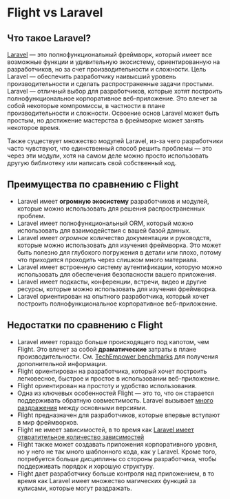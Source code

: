 # Flight vs Laravel

## Что такое Laravel?
[Laravel](https://laravel.com) — это полнофункциональный фреймворк, который имеет все возможные функции и удивительную экосистему, ориентированную на разработчиков, 
но за счет производительности и сложности. Цель Laravel — обеспечить разработчику наивысший уровень 
производительности и сделать распространенные задачи простыми. Laravel — отличный выбор для разработчиков, которые хотят построить 
полнофункциональное корпоративное веб-приложение. Это влечет за собой некоторые компромиссы, в частности в плане производительности и 
сложности. Освоение основ Laravel может быть простым, но достижение мастерства в фреймворке может занять некоторое 
время. 

Также существует множество модулей Laravel, из-за чего разработчики часто чувствуют, что единственный способ решить проблемы — это через 
эти модули, хотя на самом деле можно просто использовать другую библиотеку или написать свой собственный код.

## Преимущества по сравнению с Flight

- Laravel имеет **огромную экосистему** разработчиков и модулей, которые можно использовать для решения распространенных проблем.
- Laravel имеет полнофункциональный ORM, который можно использовать для взаимодействия с вашей базой данных.
- Laravel имеет _огромное_ количество документации и руководств, которые можно использовать для изучения фреймворка. Это может быть полезно для глубокого погружения в детали или плохо, потому что приходится проходить через слишком много материала.
- Laravel имеет встроенную систему аутентификации, которую можно использовать для обеспечения безопасности вашего приложения.
- Laravel имеет подкасты, конференции, встречи, видео и другие ресурсы, которые можно использовать для изучения фреймворка.
- Laravel ориентирован на опытного разработчика, который хочет построить полнофункциональное корпоративное веб-приложение.

## Недостатки по сравнению с Flight

- Laravel имеет гораздо больше происходящего под капотом, чем Flight. Это влечет за собой **драматические** затраты в плане
  производительности. См. [TechEmpower benchmarks](https://www.techempower.com/benchmarks/#hw=ph&test=fortune&section=data-r22&l=zik073-cn3) 
  для получения дополнительной информации.
- Flight ориентирован на разработчика, который хочет построить легковесное, быстрое и простое в использовании веб-приложение.
- Flight ориентирован на простоту и удобство использования.
- Одна из ключевых особенностей Flight — это то, что он старается поддерживать обратную совместимость. Laravel вызывает [много раздражения](https://www.google.com/search?q=laravel+breaking+changes+major+version+complaints&sca_esv=6862a9c407df8d4e&sca_upv=1&ei=t72pZvDeI4ivptQP1qPMwQY&ved=0ahUKEwiwlurYuNCHAxWIl4kEHdYRM2gQ4dUDCBA&uact=5&oq=laravel+breaking+changes+major+version+complaints&gs_lp=Egxnd3Mtd2l6LXNlcnAiMWxhcmF2ZWwgYnJlYWtpbmcgY2hhbmdlcyBtYWpvciB2ZXJzaW9uIGNvbXBsYWludHMyChAAGLADGNYEGEcyChAAGLADGNYEGEcyChAAGLADGNYEGEcyChAAGLADGNYEGEcyChAAGLADGNYEGEcyChAAGLADGNYEGEcyChAAGLADGNYEGEdIjAJQAFgAcAF4AZABAJgBAKABAKoBALgBA8gBAJgCAaACB5gDAIgGAZAGCJIHATGgBwA&sclient=gws-wiz-serp) между основными версиями.
- Flight предназначен для разработчиков, которые впервые вступают в мир фреймворков.
- Flight не имеет зависимостей, в то время как [Laravel имеет отвратительное количество зависимостей](https://github.com/laravel/framework/blob/12.x/composer.json)
- Flight также может создавать приложения корпоративного уровня, но у него не так много шаблонного кода, как у Laravel.
  Кроме того, потребуется больше дисциплины со стороны разработчика, чтобы поддерживать порядок и хорошую структуру.
- Flight дает разработчику больше контроля над приложением, в то время как Laravel имеет множество магических функций за кулисами, которые могут раздражать.